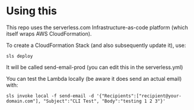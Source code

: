 # Using this


This repo uses the serverless.com Infrastructure-as-code platform (which itself wraps AWS CloudFormation).

To create a CloudFormation Stack (and also subsequently update it), use:

``` sls deploy ```

It will be called send-email-prod (you can edit this in the serverless.yml)


You can test the Lambda locally (be aware it does send an actual email) with:

```sls invoke local -f send-email -d '{"Recipients":["recipient@your-domain.com"], "Subject":"CLI Test", "Body":"testing 1 2 3"}'```

